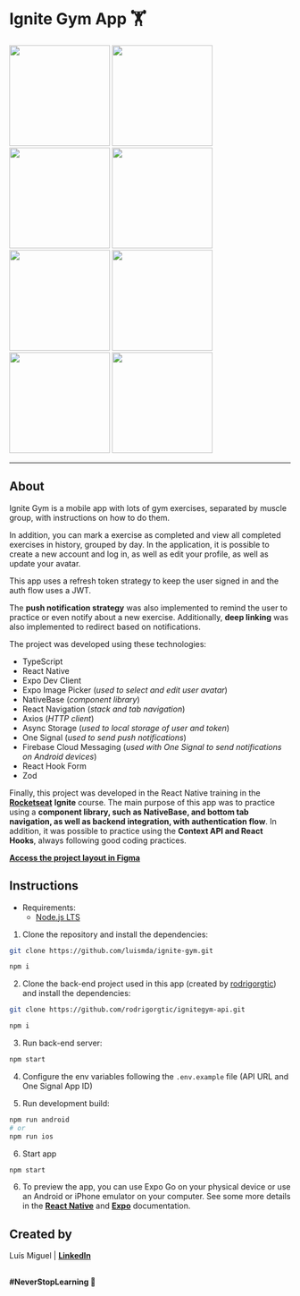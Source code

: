# Ignite Gym App 🏋️

<img width="180" src="https://github.com/luismda/ignite-gym/assets/88680118/c767d13a-c1a2-48a5-be48-d2e5ae51450d" alt="" />
<img width="180" src="https://github.com/luismda/ignite-gym/assets/88680118/e07f58da-ed6b-4b24-af46-374d9482ebea" alt="" />
<img width="180" src="https://github.com/luismda/ignite-gym/assets/88680118/d8e4cce2-8bfd-4c8c-952c-aa85f8653f70" alt="" />
<img width="180" src="https://github.com/luismda/ignite-gym/assets/88680118/74008d98-e3db-4063-9f37-f579d8ebdf05" alt="" />
<img width="180" src="https://github.com/luismda/ignite-gym/assets/88680118/7ba35184-e604-4360-9072-34f71dea803c" alt="" />
<img width="180" src="https://github.com/luismda/ignite-gym/assets/88680118/f05668ee-38c4-4d68-94f6-81c1f300a843" alt="" />
<img width="180" src="https://github.com/luismda/ignite-gym/assets/88680118/b109c596-530c-4b76-ba44-dad1ad060c38" alt="" />
<img width="180" src="https://github.com/luismda/ignite-gym/assets/88680118/8b9826a1-9169-4853-b4b5-28b73e918b84" alt="" />

---

## About

Ignite Gym is a mobile app with lots of gym exercises, separated by muscle group, with instructions on how to do them. 

In addition, you can mark a exercise as completed and view all completed exercises in history, grouped by day. In the application, it is possible to create a new account and log in, as well as edit your profile, as well as update your avatar.

This app uses a refresh token strategy to keep the user signed in and the auth flow uses a JWT.

The **push notification strategy** was also implemented to remind the user to practice or even notify about a new exercise. Additionally, **deep linking** was also implemented to redirect based on notifications.

The project was developed using these technologies:

- TypeScript
- React Native
- Expo Dev Client
- Expo Image Picker (*used to select and edit user avatar*)
- NativeBase (*component library*)
- React Navigation (*stack and tab navigation*)
- Axios (*HTTP client*)
- Async Storage (*used to local storage of user and token*)
- One Signal (*used to send push notifications*)
- Firebase Cloud Messaging (*used with One Signal to send notifications on Android devices*)
- React Hook Form
- Zod

Finally, this project was developed in the React Native training in the [**Rocketseat**](https://github.com/rocketseat-education) **Ignite** course. The main purpose of this app was to practice using a **component library, such as NativeBase, and bottom tab navigation, as well as backend integration, with authentication flow**. In addition, it was possible to practice using the **Context API and React Hooks**, always following good coding practices.

[**Access the project layout in Figma**](https://www.figma.com/community/file/1163926136397847279)

## Instructions

- Requirements:
  - [Node.js LTS](https://nodejs.org/en)

1. Clone the repository and install the dependencies:

```sh
git clone https://github.com/luismda/ignite-gym.git
```

```sh
npm i
```

2. Clone the back-end project used in this app (created by [rodrigorgtic](https://github.com/rodrigorgtic/ignitegym-api)) and install the dependencies:

```sh
git clone https://github.com/rodrigorgtic/ignitegym-api.git
```

```sh
npm i
```

3. Run back-end server:

```sh
npm start
```

4. Configure the env variables following the `.env.example` file (API URL and One Signal App ID)

5. Run development build:

```sh
npm run android
# or
npm run ios
```

6. Start app

```sh
npm start
```

6. To preview the app, you can use Expo Go on your physical device or use an Android or iPhone emulator on your computer. See some more details in the [**React Native**](https://reactnative.dev/docs/environment-setup?guide=quickstart) and [**Expo**](https://docs.expo.dev/get-started/expo-go/) documentation.

## Created by

Luís Miguel | [**LinkedIn**](https://www.linkedin.com/in/luis-miguel-dutra-alves/)

##

**#NeverStopLearning 🚀**
